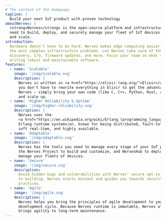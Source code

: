 ```yaml
---
# The content of the Homepage.
tagline: |
  Build your next IoT product with proven technology
aboutNerves: |
  <strong>Nerves</strong> is the open-source platform and infrastructure you
  need to build, deploy, and securely manage your fleet of IoT devices at speed
  and scale.
introduction:
  Hardware doesn't have to be hard. Nerves makes edge computing easier by solving
  the most complex infrastructure problems. Let Nerves take care of the network,
  discovery, I/O, firmware updates, and more. Focus your team on what matters —
  writing robust and maintainable software.
features:
  - name: 'Scalable'
    image: '/img/scalable.svg'
    description: |
      Nerves is written in <a href="https://elixir-lang.org/">Elixir</a>, but
      you don't have to rewrite everything in Elixir to get the advantages of
      Nerves — simply bring your own code (like C, C++, Python, Rust, and more)
      and scale up.
  - name: 'Higher Reliability & Uptime'
    image: '/img/higher-reliability.svg'
    description: |
      Nerves uses the
      <a href="https://en.wikipedia.org/wiki/Erlang_(programming_language)">
      Erlang runtime system</a>, known for being distributed, fault-tolerant,
      soft real-time, and highly available.
  - name: 'Adaptable'
    image: '/img/adaptable.svg'
    description: |
      Nerves has the tools you need to manage every stage of your IoT project —
      the Nerves Project to build and customize, and NervesHub to deploy and
      manage your fleets of devices.
  - name: 'Secure'
    image: '/img/secure.svg'
    description:
      Avoid hidden bugs and vulnerabilities with Nerves' secure opt-in approach
      to building. Nerves starts minimal and guides you towards security best
      practices.
  - name: 'Agile'
    image: '/img/agile.svg'
    description: |
      Nerves helps you bring the principles of agile development to your IoT
      development cycle. Because Nerves runtime is immutable, Nerves also
      brings agility to long-term maintenance.
---
```

